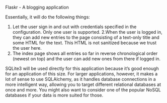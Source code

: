Flaskr - A blogging application

Essentially, it will do the following things:
1. Let the user sign in and out with credentials specified in the configuration. Only one user is supported.
2.When the user is logged in, they can add new entries to the page consisting of a text-only title and some HTML for the text. This HTML is not sanitized because we trust the user here.
3. The index page shows all entries so far in reverse chronological order (newest on top) and the user can add new ones from there if logged in.

SQLite3 will be used directly for this application because it’s good enough for an application of this size. For larger applications, however, it makes a lot of sense to use SQLAlchemy, as it handles database connections in a more intelligent way, allowing you to target different relational databases at once and more. You might also want to consider one of the popular NoSQL databases if your data is more suited for those.
